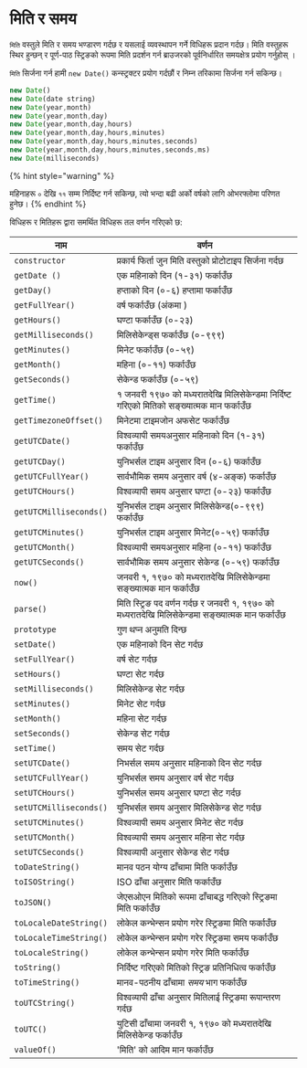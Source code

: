 # मिति र समय

`मिति` वस्तुले मिति र समय भण्डारण गर्दछ र यसलाई व्यवस्थापन गर्ने विधिहरू प्रदान गर्दछ। मिति वस्तुहरू स्थिर हुन्छन् र पूर्ण-पाठ स्ट्रिङको रूपमा मिति प्रदर्शन गर्न ब्राउजरको पूर्वनिर्धारित समयक्षेत्र प्रयोग गर्नुहोस् ।

`मिति` सिर्जना गर्न हामी `new Date()` कन्स्ट्रक्टर प्रयोग गर्दछौं र निम्न तरिकामा सिर्जना गर्न सकिन्छ।

```javascript
new Date()
new Date(date string)
new Date(year,month)
new Date(year,month,day)
new Date(year,month,day,hours)
new Date(year,month,day,hours,minutes)
new Date(year,month,day,hours,minutes,seconds)
new Date(year,month,day,hours,minutes,seconds,ms)
new Date(milliseconds)
```

{% hint style="warning" %}

महिनाहरू `०` देखि `११` सम्म निर्दिष्ट गर्न सकिन्छ, त्यो भन्दा बढी अर्को वर्षको लागि ओभरफ्लोमा परिणत हुनेछ।
{% endhint %}

विधिहरू र मितिहरू द्वारा समर्थित विधिहरू तल वर्णन गरिएको छ:

| नाम | वर्णन |
| ---------------------- | ----------------------------------------------------------------------------------------------- |
| `constructor` | प्रकार्य फिर्ता जुन मिति वस्तुको प्रोटोटाइप सिर्जना गर्दछ                       |
| `getDate ()` | एक महिनाको दिन (१-३१) फर्काउँछ  |
| `getDay()`| हप्ताको दिन (०-६) हप्तामा फर्काउँछ  |
| `getFullYear()` | वर्ष फर्काउँछ (अंकमा ) |
| `getHours()` | घण्टा फर्काउँछ (०-२३) |
| `getMilliseconds()` | मिलिसेकेन्ड्स फर्काउँछ (०-९९९) |
| `getMinutes()` | मिनेट फर्काउँछ (०-५९) |
| `getMonth()` |  महिना (०-११) फर्काउँछ |
| `getSeconds()` | सेकेन्ड फर्काउँछ (०-५९) |
| `getTime()`   | १ जनवरी १९७० को मध्यरातदेखि मिलिसेकेन्डमा निर्दिष्ट गरिएको मितिको सङ्ख्यात्मक मान फर्काउँछ         |
| `getTimezoneOffset()`  | मिनेटमा टाइमजोन अफसेट फर्काउँछ                                                              |
| `getUTCDate()`         |  विश्वव्यापी समयअनुसार महिनाको दिन (१-३१) फर्काउँछ                                   |
| `getUTCDay()`          | युनिभर्सल टाइम अनुसार दिन (०-६) फर्काउँछ                                               |
| `getUTCFullYear()`     | सार्वभौमिक समय अनुसार वर्ष (४-अङ्क) फर्काउँछ                                          |
|`getUTCHours()`        | विश्वव्यापी समय अनुसार घण्टा (०-२३) फर्काउँछ                                             |
| `getUTCMilliseconds()` | युनिभर्सल टाइम अनुसार मिलिसेकेन्ड(०-९९९) फर्काउँछ                                    |
| `getUTCMinutes()`      |  युनिभर्सल टाइम अनुसार मिनेट(०-५९) फर्काउँछ                                          |
| `getUTCMonth()`        | विश्वव्यापी समयअनुसार महिना (०-११) फर्काउँछ                                           |
| `getUTCSeconds()`      | सार्वभौमिक समय अनुसार सेकेन्ड (०-५९) फर्काउँछ                                          |
| `now()`                | जनवरी १, १९७० को मध्यरातदेखि मिलिसेकेन्डमा सङ्ख्यात्मक मान फर्काउँछ               |
| `parse()`              | मिति स्ट्रिङ पद वर्णन गर्दछ र जनवरी १, १९७० को मध्यरातदेखि मिलिसेकेन्डमा सङ्ख्यात्मक मान फर्काउँछ |
| `prototype`            | गुण थप्न अनुमति दिन्छ                                                                        |
| `setDate()`            | एक महिनाको दिन सेट गर्दछ                                                                         |
| `setFullYear()`        | वर्ष सेट गर्दछ                                                                                   |
| `setHours()`           | घण्टा सेट गर्दछ                                                                                   |
| `setMilliseconds()`    | मिलिसेकेन्ड सेट गर्दछ                                                                           |
| `setMinutes()`         | मिनेट सेट गर्दछ                                                                                |
| `setMonth()`           | महिना सेट गर्दछ                                                                                  |
| `setSeconds()`         | सेकेन्ड सेट गर्दछ                                                                                 |
| `setTime()`            | समय सेट गर्दछ                                                         |
| `setUTCDate()`         | निभर्सल समय अनुसार महिनाको दिन सेट गर्दछ  |
| `setUTCFullYear()`     | युनिभर्सल समय अनुसार वर्ष सेट गर्दछ                                                   |
| `setUTCHours()`        | युनिभर्सल समय अनुसार घण्टा सेट गर्दछ                          |
| `setUTCMilliseconds()` | युनिभर्सल समय अनुसार मिलिसेकेन्ड सेट गर्दछ  |
| `setUTCMinutes()`      | विश्वव्यापी समय अनुसार मिनेट सेट गर्दछ|
| `setUTCMonth()`        | विश्वव्यापी समय अनुसार महिना सेट गर्दछ                            |
| `setUTCSeconds()`      | विश्वव्यापी अनुसार सेकेन्ड सेट गर्दछ|
| `toDateString()`       | मानव पठन योग्य ढाँचामा मिति फर्काउँछ|
| `toISOString()`        | ISO ढाँचा अनुसार मिति फर्काउँछ |
| `toJSON()`             | जेएसओएन मितिको रूपमा ढाँचाबद्ध गरिएको स्ट्रिङमा मिति फर्काउँछ                                          |
| `toLocaleDateString()` | लोकेल कन्भेन्सन प्रयोग गरेर स्ट्रिङमा मिति फर्काउँछ                                           |
| `toLocaleTimeString()` | लोकेल कन्भेन्सन प्रयोग गरेर स्ट्रिङमा समय फर्काउँछ                                           |
| `toLocaleString()`     | लोकेल कन्भेन्सन प्रयोग गरेर मिति फर्काउँछ                                                           |
| `toString()`           | निर्दिष्ट गरिएको मितिको स्ट्रिङ प्रतिनिधित्व फर्काउँछ                                             |
| `toTimeString()`       | मानव-पठनीय ढाँचामा _समय_ भाग फर्काउँछ                                       |
| `toUTCString()`        | विश्वव्यापी ढाँचा अनुसार मितिलाई स्ट्रिङमा रूपान्तरण गर्दछ                                   |
| `toUTC()`              | युटिसी ढाँचामा जनवरी १, १९७० को मध्यरातदेखि मिलिसेकेन्ड फर्काउँछ                     |
| `valueOf()`            | 'मिति' को आदिम मान फर्काउँछ                                                           |


